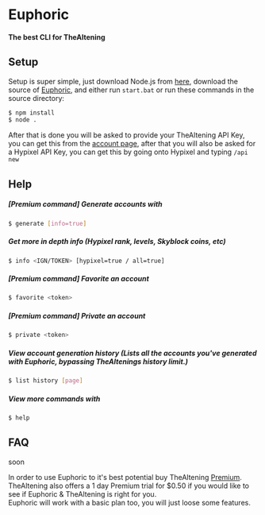 # Euphoric

#### The best CLI for TheAltening

## Setup

Setup is super simple, just download Node.js from [here](https://nodejs.org/en/download/), download the source of [Euphoric](https://github.com/k1ndled/euphoric/archive/master.zip), and either run `start.bat` or run these commands in the source directory:

```sh
$ npm install
$ node .
```

After that is done you will be asked to provide your TheAltening API Key, you can get this from the [account page](https://panel.thealtening.com/#account), after that you will also be asked for a Hypixel API Key, you can get this by going onto Hypixel and typing `/api new`

## Help

##### **[Premium command]** Generate accounts with

```sh
$ generate [info=true]
```

##### Get more in depth info (Hypixel rank, levels, Skyblock coins, etc)

```sh
$ info <IGN/TOKEN> [hypixel=true / all=true]
```

##### **[Premium command]** Favorite an account

```sh
$ favorite <token>
```

##### **[Premium command]** Private an account

```sh
$ private <token>
```


##### View account generation history (Lists all the accounts you've generated with Euphoric, bypassing TheAltenings history limit.)

```sh
$ list history [page]
```

##### View more commands with

```sh
$ help
```

## FAQ

soon

In order to use Euphoric to it's best potential buy TheAltening [Premium](https://panel.thealtening.com/#prices). TheAltening also offers a 1 day Premium trial for \$0.50 if you would like to see if Euphoric & TheAltening is right for you. \
Euphoric will work with a basic plan too, you will just loose some features.
